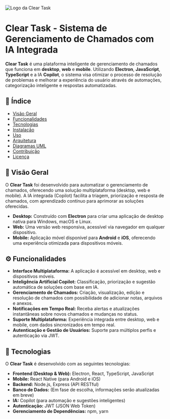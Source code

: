 ![Logo da Clear Task]([caminho/para/sua/logo.png](https://github.com/CaioDPCavagnolli/Clear-Task/blob/main/Documenta%C3%A7%C3%A3o/img/Logo%20Empresa.md))

# Clear Task - Sistema de Gerenciamento de Chamados com IA Integrada

**Clear Task** é uma plataforma inteligente de gerenciamento de chamados que funciona em **desktop**, **web** e **mobile**. Utilizando **Electron**, **JavaScript**, **TypeScript** e a IA **Copilot**, o sistema visa otimizar o processo de resolução de problemas e melhorar a experiência do usuário através de automações, categorização inteligente e respostas automatizadas.

## 📝 Índice

- [Visão Geral](#visão-geral)
- [Funcionalidades](#funcionalidades)
- [Tecnologias](#tecnologias)
- [Instalação](#instalação)
- [Uso](#uso)
- [Arquitetura](#arquitetura)
- [Diagramas UML](#diagramas-uml)
- [Contribuição](#contribuição)
- [Licença](#licença)

## 🚀 Visão Geral

O **Clear Task** foi desenvolvido para automatizar o gerenciamento de chamados, oferecendo uma solução multiplataforma (desktop, web e mobile). A IA integrada (Copilot) facilita a triagem, priorização e resposta de chamados, com aprendizado contínuo para aprimorar as soluções oferecidas.

- **Desktop:** Construído com **Electron** para criar uma aplicação de desktop nativa para Windows, macOS e Linux.
- **Web:** Uma versão web responsiva, acessível via navegador em qualquer dispositivo.
- **Mobile:** Aplicação móvel disponível para **Android** e **iOS**, oferecendo uma experiência otimizada para dispositivos móveis.

## ⚙️ Funcionalidades

- **Interface Multiplataforma:** A aplicação é acessível em desktop, web e dispositivos móveis.
- **Inteligência Artificial Copilot:** Classificação, priorização e sugestão automática de soluções com base em IA.
- **Gerenciamento de Chamados:** Criação, visualização, edição e resolução de chamados com possibilidade de adicionar notas, arquivos e anexos.
- **Notificações em Tempo Real:** Receba alertas e atualizações instantâneas sobre novos chamados e mudanças no status.
- **Suporte Multiplataforma:** Experiência integrada entre desktop, web e mobile, com dados sincronizados em tempo real.
- **Autenticação e Gestão de Usuários:** Suporte para múltiplos perfis e autenticação via JWT.

## 🔧 Tecnologias

O **Clear Task** é desenvolvido com as seguintes tecnologias:

- **Frontend (Desktop & Web):** Electron, React, TypeScript, JavaScript
- **Mobile:** React Native (para Android e iOS)
- **Backend:** Node.js, Express (API RESTful)
- **Banco de Dados:** (Em fase de escolha, informações serão atualizadas em breve)
- **IA:** Copilot (para automação e sugestões inteligentes)
- **Autenticação:** JWT (JSON Web Token)
- **Gerenciamento de Dependências:** npm, yarn
